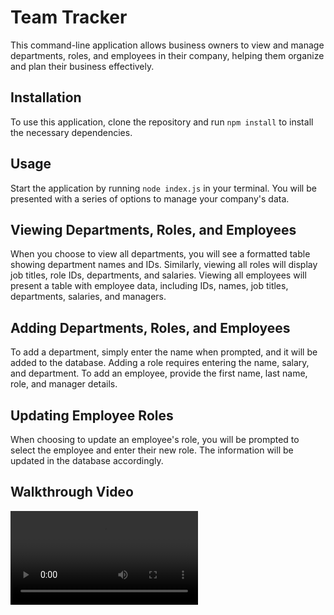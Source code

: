 # Team Tracker

This command-line application allows business owners to view and manage departments, roles, and employees in their company, helping them organize and plan their business effectively.

## Installation

To use this application, clone the repository and run `npm install` to install the necessary dependencies.

## Usage

Start the application by running `node index.js` in your terminal. You will be presented with a series of options to manage your company's data.

## Viewing Departments, Roles, and Employees

When you choose to view all departments, you will see a formatted table showing department names and IDs. Similarly, viewing all roles will display job titles, role IDs, departments, and salaries. Viewing all employees will present a table with employee data, including IDs, names, job titles, departments, salaries, and managers.

## Adding Departments, Roles, and Employees

To add a department, simply enter the name when prompted, and it will be added to the database. Adding a role requires entering the name, salary, and department. To add an employee, provide the first name, last name, role, and manager details.

## Updating Employee Roles

When choosing to update an employee's role, you will be prompted to select the employee and enter their new role. The information will be updated in the database accordingly.

## Walkthrough Video
![Team Tracker Walkthrough Video](./video/Team%20Tracker%20Demo%20-%20Made%20with%20Clipchamp_1717106737881.mp4)